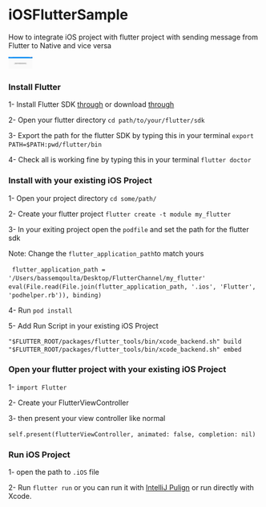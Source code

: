 # iOSFlutterSample

How to integrate iOS project with flutter project with sending message from Flutter to Native and vice versa

<img src="https://github.com/deda9/iOSFlutterSample/blob/master/ScreenShots/ios.png" height="24" width="48">

### Install Flutter
1- Install Flutter SDK [through](https://flutter.io/docs/get-started/install/macos) or download [through](https://storage.googleapis.com/flutter_infra/releases/stable/macos/flutter_macos_v1.0.0-stable.zip)

2- Open your flutter directory 
`cd path/to/your/flutter/sdk`


3- Export the path for the flutter SDK by typing this in your terminal 
`export PATH=$PATH:pwd/flutter/bin`

4- Check all is working fine by typing this in your terminal
`flutter doctor`


### Install with your existing iOS Project
1- Open your project directory
`cd some/path/`

2- Create your flutter project
`flutter create -t module my_flutter`

3- In your exiting project open the `podfile` and set the path for the flutter sdk

   Note: Change the `flutter_application_path`to match yours

`  flutter_application_path = '/Users/bassemqoulta/Desktop/FlutterChannel/my_flutter'
  eval(File.read(File.join(flutter_application_path, '.ios', 'Flutter', 'podhelper.rb')), binding)
`

4- Run `pod install`

5- Add Run Script in your existing iOS Project
```
"$FLUTTER_ROOT/packages/flutter_tools/bin/xcode_backend.sh" build
"$FLUTTER_ROOT/packages/flutter_tools/bin/xcode_backend.sh" embed
```


### Open your flutter project with your existing iOS Project
1- `import Flutter`

2- Create your FlutterViewController 

3- then present your view controller like normal

`self.present(flutterViewController, animated: false, completion: nil)`


### Run iOS Project
1- open the path to `.iOS` file

2- Run `flutter run` or you can run it with [IntelliJ Pulign](https://github.com/flutter/flutter-intellij)  or run directly with Xcode.


